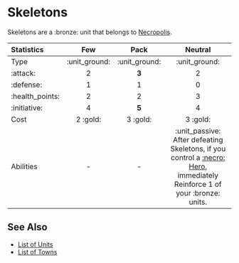 # Skeletons

Skeletons are a :bronze: unit that belongs to [Necropolis](../towns/necropolis.md).

| Statistics | Few | Pack | Neutral |
| :--- | :---: | :---: | :---: |
| Type | :unit_ground: | :unit_ground: | :unit_ground: |
| :attack: | 2 | **3** | 2 |
| :defense: | 1 | 1 | 0 |
| :health_points: | 2 | 2 | 3 |
| :initiative: | 4 | **5** | 4 |
| Cost | 2 :gold: | 3 :gold: | 3 :gold: |
| Abilities | - | - | :unit_passive: After defeating Skeletons, if you control a [:necro: Hero](heroes.md#necropolis), immediately Reinforce 1 of your :bronze: units. |


## See Also

- [List of Units](../units.md)
- [List of Towns](../towns.md)